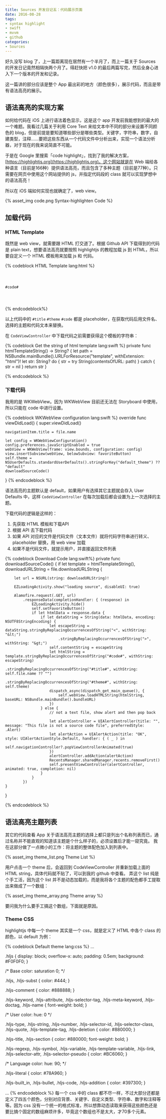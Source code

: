 ```yaml
---
title: Sources 开发日记五：代码展示页面 
date: 2016-08-28
tags:
- syntax highlight
- swift
- mvvm
- github
categories:
- Sources
---
```


好久没写 blog 了，上一篇距离现在居然有一个半月了，而上一篇关于 Sources 的开发日记竟然相隔快两个月了。得赶快把 v1.0 的最后两篇写完，然后全身心进入下一个版本的开发和记录。

这一篇讲的部分应该是整个 App 最出彩的地方（颜色很多），展示代码，而且是带有语法高亮的展示。

<!-- more -->

## 语法高亮的实现方案

如何给代码在 iOS 上进行语法着色显示，这是这个 app 开发前我能想到的最大的一个难题。我看过几篇关于利用 Core Text 来给文本中不同的部分来设置不同颜色的 blog，但是前提是要知道哪些部分是哪些类型。关键字，字符串，数字，自建类型，注释……要把这些东西从一个代码文件中分析出来，实现一个语法分析器，对于现在的我来说简直不可能。

于是在 Google 里搜索「code highlight」，找到了我的解决方案，[https://highlightjs.org](https://highlightjs.org)。这个网站就是在 Web 端给各种语言（目前是166种）提供语法高亮，而且包含了多种主题（目前是77种）。只需要在网页中使用这个网站提供的 js，并指定代码段的 class 就可以实现梦想中的语法高亮！

所以在 iOS 端如何实现也就确定了，web view。

{% asset_img code.png Syntax-highlighten Code %}

## 加载代码

### HTML Template

既然是 web view，就需要跟 HTML 打交道了。根据 Github API 下载得到的代码是 plain text，想要语法高亮就要按照 highlightjs 的教程加载 js 到 HTML，所以要自定义一个 HTML 模板用来加载 js 和 代码。

{% codeblock HTML Template lang:html %}
<!DOCTYPE html>
<html lang="en">
<head>
    <title>#title#</title>
    <link rel="stylesheet" href="#theme#.css">
    <meta name='viewport' content='initial-scale=1.0; maximum-scale=2.0;'>
    <script src="highlight.pack.js"></script>
    <script>hljs.initHighlightingOnLoad();</script>

</head>
<body>
<pre><code class="hljs">

#code#

</code></pre>
</body>
</html>

{% endcodeblock%}

以上代码中的 `#title` `#theme` `#code` 都是 placeholder，在获取代码后用文件名、选择的主题和代码文本来替换。

在 `CodeViewController` 中下载代码之前需要获得这个模板的字符串：

{% codeblock Get the string of html template lang:swift %}
private func htmlTemplateString() -> String? {
    let path = NSBundle.mainBundle().URLForResource("template", withExtension: "html")!
    let str: String?
    do {
        str = try String(contentsOfURL: path)
    } catch {
        str = nil
    }
    return str
}

{% endcodeblock %}

### 下载代码

我用的是 WKWebView。因为 WKWebView 目前还无法在 Storyboard 中使用，所以只能在 code 中进行设置。

{% codeblock WKWebView configuration lang:swift %}
override func viewDidLoad() {
    super.viewDidLoad()

    navigationItem.title = file.name

    let config = WKWebViewConfiguration()
    config.preferences.javaScriptEnabled = true
    webView = WKWebView(frame: view.bounds, configuration: config)
    view.insertSubview(webView, belowSubview: favoriteButton)
    self.theme = NSUserDefaults.standardUserDefaults().stringForKey("default_theme") ?? "default"
    downloadSourceCode()
}
{% endcodeblock %}

语法高亮的主题默认是 default，如果用户有选择其它主题就会存入 User Defaults 中，这样 `CodeViewController` 在每次加载后都会设置为上一次选择的主题。

下载代码的逻辑是这样的：

1. 先获取 HTML 模板和下载API
2. 根据 API 去下载代码
3. 如果 API 对应的文件是代码文件（文本文件）就将代码字符串进行转义、placeholder 替换，用 web view 加载
4. 如果不是代码文件，就提示用户，并直接返回文件列表

{% codeblock Download Code lang:swift%}
private func downloadSourceCode() {
    if let template = htmlTemplateString(), downloadURLString = file.downloadURLString {

        let url = NSURL(string: downloadURLString)!

        EZLoadingActivity.show("loading source", disableUI: true)

        Alamofire.request(.GET, url)
            .responseData(completionHandler: { (response) in
                EZLoadingActivity.hide()
                self.setFavoriteButton()
                if let htmlData = response.data {
                    if let dataString = String(data: htmlData, encoding: NSUTF8StringEncoding) {
                        let escapeString = dataString.stringByReplacingOccurrencesOfString("<", withString: "&lt;")
                            .stringByReplacingOccurrencesOfString(">", withString: "&gt;")
                        self.contentString = escapeString
                        let htmlString = template.stringByReplacingOccurrencesOfString("#code#", withString: escapeString)
                            .stringByReplacingOccurrencesOfString("#title#", withString: self.file.name ?? "")
                            .stringByReplacingOccurrencesOfString("#theme#", withString: self.theme)
                        dispatch_async(dispatch_get_main_queue(), {
                            self.webView.loadHTMLString(htmlString, baseURL: NSBundle.mainBundle().bundleURL)
                        })
                    } else {
                        // not a text file, show alert and then pop back

                        let alertController = UIAlertController(title: "", message: "This file is not a source code file", preferredStyle: .Alert)
                        let alertAction = UIAlertAction(title: "OK", style: UIAlertActionStyle.Default, handler: { ( _ ) in
                            self.navigationController?.popViewControllerAnimated(true)
                        })
                        alertController.addAction(alertAction)
                        RecentsManager.sharedManager.recents.removeFirst()
                        self.presentViewController(alertController, animated: true, completion: nil)
                    }
                }
            })
    }
}

{% endcodeblock %}

## 语法高亮主题列表

其它的代码查看 App 关于语法高亮主题的选择上都只是列出个名称列表而已，通过名称并不能直观的知道该主题是个什么样子的，必须设置后才能一窥究竟。
我在这部分做了一点微小的工作：将主题的整体配色加入到列表中。

{% asset_img theme_list.png Theme List %}

用户点击一个 theme 后，会返回到 CodeViewController 并重新加载上面的 HTML string，具体代码就不贴了，可以到我的 github 中查看。
弄这个 list 纯是个手工活，因为这个 list 并不是动态加载的，而是我将各个主题的配色都手工提取出来做成了一个数组：

{% asset_img theme_array.png Theme array %}

要问我为什么要手工搞这个数组，下面就是原因。

### Theme CSS

highlightjs 中每一个 theme 其实是一个 css，就是定义了 HTML 中各个 class 的颜色，以 default 为例：

{% codeblock Default theme lang:css %}
...

.hljs {
  display: block;
  overflow-x: auto;
  padding: 0.5em;
  background: #F0F0F0;
}


/* Base color: saturation 0; */

.hljs,
.hljs-subst {
  color: #444;
}

.hljs-comment {
  color: #888888;
}

.hljs-keyword,
.hljs-attribute,
.hljs-selector-tag,
.hljs-meta-keyword,
.hljs-doctag,
.hljs-name {
  font-weight: bold;
}


/* User color: hue: 0 */

.hljs-type,
.hljs-string,
.hljs-number,
.hljs-selector-id,
.hljs-selector-class,
.hljs-quote,
.hljs-template-tag,
.hljs-deletion {
  color: #880000;
}

.hljs-title,
.hljs-section {
  color: #880000;
  font-weight: bold;
}

.hljs-regexp,
.hljs-symbol,
.hljs-variable,
.hljs-template-variable,
.hljs-link,
.hljs-selector-attr,
.hljs-selector-pseudo {
  color: #BC6060;
}


/* Language color: hue: 90; */

.hljs-literal {
  color: #78A960;
}

.hljs-built_in,
.hljs-bullet,
.hljs-code,
.hljs-addition {
  color: #397300;
}

...
{% endcodeblock %}
每一个 css 中的 class 都不尽一样，不过大部分还都是定义了四五个颜色，分别对应背景、关键字、自定义类型、字符串、数字和注释等等。因为 css 没有一个统一的格式标准，所以想靠动态读取来获得这些颜色还是要比搞个固定的数组麻烦许多，毕竟这个数组也不是太大，才70多个元素。
